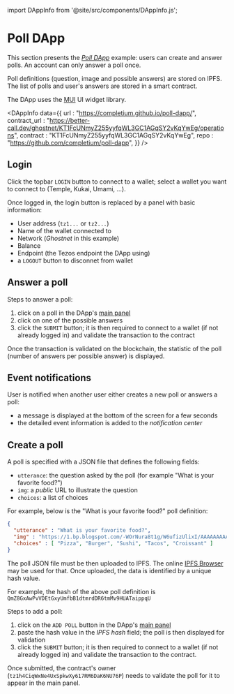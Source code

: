 import DAppInfo from '@site/src/components/DAppInfo.js';

# Poll DApp

This section presents the [*Poll DApp*](https://completium.github.io/poll-dapp/) example: users can create and answer polls. An account can only answer a poll once.

Poll definitions (question, image and possible answers) are stored on IPFS. The list of polls and user's answers are stored in a smart contract.

The DApp uses the [MUI](https://mui.com/) UI widget library.

<DAppInfo data={{
  url : "https://completium.github.io/poll-dapp/",
  contract_url : "https://better-call.dev/ghostnet/KT1FcUNmyZ255yyfqWL3GC1AGqSY2vKqYwEg/operations",
  contract : "KT1FcUNmyZ255yyfqWL3GC1AGqSY2vKqYwEg",
  repo : "https://github.com/completium/poll-dapp",
}} />

## Login

Click the topbar `LOGIN` button to connect to a wallet; select a wallet you want to connect to (Temple, Kukai, Umami, ...).

Once logged in, the login button is replaced by a panel with basic information:
* User address (`tz1...` or `tz2...`)
* Name of the wallet connected to
* Network (*Ghostnet* in this example)
* Balance
* Endpoint (the Tezos endpoint the DApp using)
* a `LOGOUT` button to disconnet from wallet

## Answer a poll

Steps to answer a poll:
1. click on a poll in the DApp's [main panel](https://completium.github.io/poll-dapp)
2. click on one of the possible answers
3. click the `SUBMIT` button; it is then required to connect to a wallet (if not already logged in) and validate the transaction to the contract

Once the transaction is validated on the blockchain, the statistic of the poll (number of answers per possible answer) is displayed.

## Event notifications

User is notified when another user either creates a new poll or answers a poll:
* a message is displayed at the bottom of the screen for a few seconds
* the detailed event information is added to the *notification center*

## Create a poll

A poll is specified with a JSON file that defines the following fields:
* `utterance`: the question asked by the poll (for example "What is your favorite food?")
* `img`: a *public* URL to illustrate the question
* `choices`: a list of choices

For example, below is the "What is your favorite food?" poll definition:
```json
{
  "utterance" : "What is your favorite food?",
  "img" : "https://1.bp.blogspot.com/-WOrNura8t1g/W6ufizUlixI/AAAAAAAAA38/X05agj6atWcxyyaRgOl07jMeaZnuF7JwgCLcBGAs/w1200-h630-p-k-no-nu/World-Food-Day.jpg",
  "choices" : [ "Pizza", "Burger", "Sushi", "Tacos", "Croissant" ]
}
```

The poll JSON file must be then uploaded to IPFS. The online [IPFS Browser](https://permanentupload.com/) may be used for that. Once uploaded, the data is identified by a unique hash value.

For example, the hash of the above poll definition is `QmZ8GxAwPvVDEtGxyUmfbB1dtmrdDR6tmMv9HUATaippqU`

Steps to add a poll:
1. click on the `ADD POLL` button in the DApp's [main panel](https://completium.github.io/poll-dapp)
2. paste the hash value in the *IPFS hash* field; the poll is then displayed for validation
3. click the `SUBMIT` button; it is then required to connect to a wallet (if not already logged in) and validate the transaction to the contract.

Once submitted, the contract's owner (`tz1h4CiqWxNe4UxSpkwXy617RM6DaK6NU76P`) needs to validate the poll for it to appear in the main panel.
